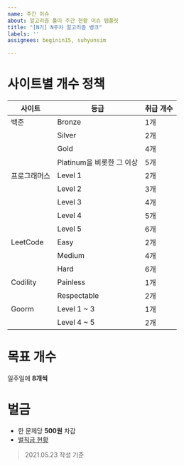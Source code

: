 ```yaml
---
name: 주간 이슈
about: 알고리즘 풀이 주간 현황 이슈 템플릿
title: "[N기] N주차 알고리즘 뱅크"
labels: ''
assignees: beginin15, suhyunsim

---
```


# 사이트별 개수 정책
|사이트|등급|취급 개수|
|---|---|---|
|백준|Bronze|1개|
||Silver|2개|
||Gold|4개|
||Platinum을 비롯한 그 이상|5개|
|프로그래머스|Level 1|2개|
||Level 2|3개|
||Level 3|4개|
||Level 4|5개|
||Level 5|6개|
|LeetCode|Easy|2개|
||Medium|4개|
||Hard|6개|
|Codility|Painless|1개|
||Respectable|2개|
|Goorm|Level 1 ~ 3|1개|
||Level 4 ~ 5|2개|

# 목표 개수
일주일에 **8개씩**

# 벌금
- 한 문제당 **500원** 차감
- [벌칙금 현황](https://docs.google.com/spreadsheets/d/1bW4PDzOeI4BGsfmKYqqA4cw2bDyWchXP4qRALd16rEE/edit#gid=1144420198)

> 2021.05.23 작성 기준

